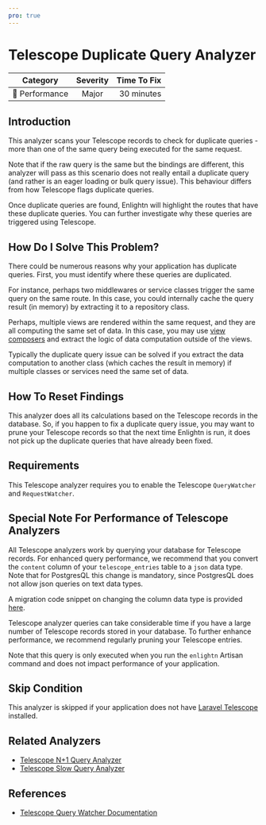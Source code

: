 ```yaml
---
pro: true
---
```


# Telescope Duplicate Query Analyzer <Badge text="PRO" type="tip"/>

| Category       | Severity   | Time To Fix  |
| -------------  |:----------:| ------------:|
| :rocket: Performance | Major | 30 minutes  |

## Introduction

This analyzer scans your Telescope records to check for duplicate queries - more than one of the same query being executed for the same request.

Note that if the raw query is the same but the bindings are different, this analyzer will pass as this scenario does not really entail a duplicate query (and rather is an eager loading or bulk query issue). This behaviour differs from how Telescope flags duplicate queries.

Once duplicate queries are found, Enlightn will highlight the routes that have these duplicate queries. You can further investigate why these queries are triggered using Telescope.

## How Do I Solve This Problem?

There could be numerous reasons why your application has duplicate queries. First, you must identify where these queries are duplicated.

For instance, perhaps two middlewares or service classes trigger the same query on the same route. In this case, you could internally cache the query result (in memory) by extracting it to a repository class.

Perhaps, multiple views are rendered within the same request, and they are all computing the same set of data. In this case, you may use [view composers](https://laravel.com/docs/views#view-composers) and extract the logic of data computation outside of the views.

Typically the duplicate query issue can be solved if you extract the data computation to another class (which caches the result in memory) if multiple classes or services need the same set of data.

## How To Reset Findings

This analyzer does all its calculations based on the Telescope records in the database. So, if you happen to fix a duplicate query issue, you may want to prune your Telescope records so that the next time Enlightn is run, it does not pick up the duplicate queries that have already been fixed.

## Requirements

This Telescope analyzer requires you to enable the Telescope `QueryWatcher` and `RequestWatcher`.

## Special Note For Performance of Telescope Analyzers

All Telescope analyzers work by querying your database for Telescope records. For enhanced query performance, we recommend that you convert the `content` column of your `telescope_entries` table to a `json` data type. Note that for PostgresQL this change is mandatory, since PostgresQL does not allow json queries on text data types.

A migration code snippet on changing the column data type is provided [here](/performance/telescope-cache-hit-ratio-analyzer.html#special-note-for-performance-of-telescope-analyzers).

Telescope analyzer queries can take considerable time if you have a large number of Telescope records stored in your database. To further enhance performance, we recommend regularly pruning your Telescope entries. 

Note that this query is only executed when you run the `enlightn` Artisan command and does not impact performance of your application.

## Skip Condition

This analyzer is skipped if your application does not have [Laravel Telescope](https://laravel.com/docs/telescope) installed.

## Related Analyzers

- [Telescope N+1 Query Analyzer](/docs/performance/telescope-nplusone-query-analyzer)
- [Telescope Slow Query Analyzer](/docs/performance/telescope-slow-query-analyzer)

## References

- [Telescope Query Watcher Documentation](https://laravel.com/docs/telescope#query-watcher)